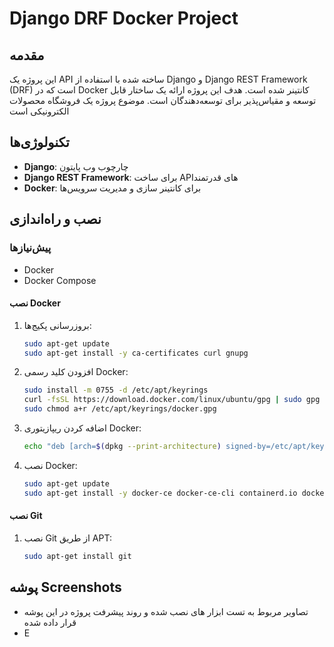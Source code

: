 # Django DRF Docker Project

## مقدمه
این پروژه یک API ساخته شده با استفاده از Django و Django REST Framework (DRF) است که در Docker کانتینر شده است. هدف این پروژه ارائه یک ساختار قابل توسعه و مقیاس‌پذیر برای توسعه‌دهندگان است. موضوع پروژه یک فروشگاه محصولات الکترونیکی است 

## تکنولوژی‌ها
- **Django**: چارچوب وب پایتون
- **Django REST Framework**: برای ساخت APIهای قدرتمند
- **Docker**: برای کانتینر سازی و مدیریت سرویس‌ها

## نصب و راه‌اندازی

### پیش‌نیازها
- Docker
- Docker Compose

#### نصب Docker
1. بروزرسانی پکیج‌ها:
    ```bash
    sudo apt-get update
    sudo apt-get install -y ca-certificates curl gnupg
    ```
2. افزودن کلید رسمی Docker:
    ```bash
    sudo install -m 0755 -d /etc/apt/keyrings
    curl -fsSL https://download.docker.com/linux/ubuntu/gpg | sudo gpg --dearmor -o /etc/apt/keyrings/docker.gpg
    sudo chmod a+r /etc/apt/keyrings/docker.gpg
    ```
3. اضافه کردن ریپازیتوری Docker:
    ```bash
    echo "deb [arch=$(dpkg --print-architecture) signed-by=/etc/apt/keyrings/docker.gpg] https://download.docker.com/linux/ubuntu $(lsb_release -cs) stable" | sudo tee /etc/apt/sources.list.d/docker.list > /dev/null
    ```
4. نصب Docker:
    ```bash
    sudo apt-get update
    sudo apt-get install -y docker-ce docker-ce-cli containerd.io docker-buildx-plugin docker-compose-plugin
    ```

#### نصب Git
1. نصب Git از طریق APT:
    ```bash
    sudo apt-get install git
    ```
   

## پوشه Screenshots
- تصاویر مربوط به تست ابزار های نصب شده و روند پیشرفت پروژه در این پوشه قرار داده شده 
- E
